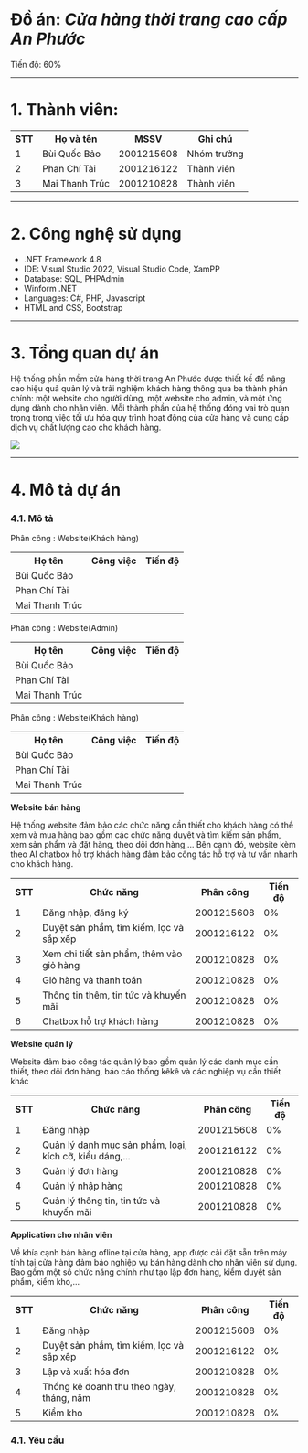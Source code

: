 <h1>Đồ án: <i>Cửa hàng thời trang cao cấp An Phước</i></h1>
<p>Tiến độ: 60%</p>
<hr>
<h1>1. Thành viên:</h1>
<table>
  <tr>
    <th>STT</th>
    <th>Họ và tên</th>
    <th>MSSV</th>
    <th>Ghi chú</th>
  </tr>
  <tr>
    <td>1</td>
    <td>Bùi Quốc Bảo</td>
    <td>2001215608</td>
    <td>Nhóm trưởng</td>
  </tr>
  <tr>
    <td>2</td>
    <td>Phan Chí Tài</td>
    <td>2001216122</td>
    <td>Thành viên</td>
  </tr>
  <tr>
    <td>3</td>
    <td>Mai Thanh Trúc</td>
    <td>2001210828</td>
    <td>Thành viên</td>
  </tr>
</table>
<hr>
<h1>2. Công nghệ sử dụng</h1>
<ul>
  <li>.NET Framework 4.8</li>
  <li>IDE: Visual Studio 2022, Visual Studio Code, XamPP</li>
  <li>Database: SQL, PHPAdmin</li>
  <li>Winform .NET</li>
  <li>Languages: C#, PHP, Javascript</li>
  <li>HTML and CSS, Bootstrap</li>
</ul>
<hr>
<h1>3. Tổng quan dự án</h1>
<p>Hệ thống phần mềm cửa hàng thời trang An Phước được thiết kế để nâng cao hiệu quả quản lý và trải nghiệm khách hàng thông qua ba thành phần chính: một website cho người dùng, một website cho admin, và một ứng dụng dành cho nhân viên. Mỗi thành phần của hệ thống đóng vai trò quan trọng trong việc tối ưu hóa quy trình hoạt động của cửa hàng và cung cấp dịch vụ chất lượng cao cho khách hàng.</p>
<img src="https://blogger.googleusercontent.com/img/b/R29vZ2xl/AVvXsEiBYk3Pdy3vjzp13_cSg_Vm-rfVywSfiTSoNXQMdeGfaThSBae-XjzvgQe8leZXtGUavw2NYmVySlDJ0Ou2Ymzod8Llr2uLMEPi2fZee_m19NAcjZeiEY3LIuyk9H5CuT5fiZVSMnXVOR-J216-t9Q_y_EtVBdY3pBYQtDpWFUm_gRRP_y5b2GqzvJ6/s960/132.png" />
<hr>
<h1>4. Mô tả dự án</h1>
<h3>4.1. Mô tả</h3>

<p>Phân công : Website(Khách hàng)</p>
<table>
  <tr>
    <th>Họ tên</th>
    <th>Công việc</th>
    <th>Tiến độ</th>
  </tr>
  <tr>
    <td>Bùi Quốc Bảo</td>
    <td></td>
    <td></td>
  </tr>
  <tr>
    <td>Phan Chí Tài</td>
    <td></td>
    <td></td>
  </tr>
  <tr>
    <td>Mai Thanh Trúc</td>
    <td></td>
    <td></td>
  </tr>
</table>

<p>Phân công : Website(Admin)</p>
<table>
  <tr>
    <th>Họ tên</th>
    <th>Công việc</th>
    <th>Tiến độ</th>
  </tr>
  <tr>
    <td>Bùi Quốc Bảo</td>
    <td></td>
    <td></td>
  </tr>
  <tr>
    <td>Phan Chí Tài</td>
    <td></td>
    <td></td>
  </tr>
  <tr>
    <td>Mai Thanh Trúc</td>
    <td></td>
    <td></td>
  </tr>
</table>

<p>Phân công : Website(Khách hàng)</p>
<table>
  <tr>
    <th>Họ tên</th>
    <th>Công việc</th>
    <th>Tiến độ</th>
  </tr>
  <tr>
    <td>Bùi Quốc Bảo</td>
    <td></td>
    <td></td>
  </tr>
  <tr>
    <td>Phan Chí Tài</td>
    <td></td>
    <td></td>
  </tr>
  <tr>
    <td>Mai Thanh Trúc</td>
    <td></td>
    <td></td>
  </tr>
</table>
<b>Website bán hàng</b>
<p>Hệ thống website đảm bảo các chức năng cần thiết cho khách hàng có thể xem và mua hàng bao gồm các chức năng duyệt và tìm kiếm sản phẩm, xem sản phẩm và đặt hàng, theo dõi đơn hàng,... Bên cạnh đó, website kèm theo AI chatbox hỗ trợ khách hàng đảm bảo công tác hỗ trợ và tư vấn nhanh cho khách hàng.</p>
<table>
  <tr>
    <th>STT</th>
    <th>Chức năng</th>
    <th>Phân công</th>
    <th>Tiến độ</th>
  </tr>
  <tr>
    <td>1</td>
    <td>Đăng nhập, đăng ký</td>
    <td>2001215608</td>
    <td>0%</td>
  </tr>
  <tr>
    <td>2</td>
    <td>Duyệt sản phẩm, tìm kiếm, lọc và sắp xếp</td>
    <td>2001216122</td>
    <td>0%</td>
  </tr>
  <tr>
    <td>3</td>
    <td>Xem chi tiết sản phẩm, thêm vào giỏ hàng</td>
    <td>2001210828</td>
    <td>0%</td>
  </tr>
  <tr>
    <td>4</td>
    <td>Giỏ hàng và thanh toán</td>
    <td>2001210828</td>
    <td>0%</td>
  </tr>
  <tr>
    <td>5</td>
    <td>Thông tin thêm, tin tức và khuyến mãi</td>
    <td>2001210828</td>
    <td>0%</td>
  </tr>
  <tr>
    <td>6</td>
    <td>Chatbox hỗ trợ khách hàng</td>
    <td>2001210828</td>
    <td>0%</td>
  </tr>
</table> 
<b>Website quản lý</b>
<p>Website đảm bảo công tác quản lý bao gồm quản lý các danh mục cần thiết, theo dõi đơn hàng, báo cáo thống kêkê và các nghiệp vụ cần thiết khác</p>
<table>
  <tr>
    <th>STT</th>
    <th>Chức năng</th>
    <th>Phân công</th>
    <th>Tiến độ</th>
  </tr>
  <tr>
    <td>1</td>
    <td>Đăng nhập</td>
    <td>2001215608</td>
    <td>0%</td>
  </tr>
  <tr>
    <td>2</td>
    <td>Quản lý danh mục sản phẩm, loại, kích cỡ, kiểu dáng,...</td>
    <td>2001216122</td>
    <td>0%</td>
  </tr>
  <tr>
    <td>3</td>
    <td>Quản lý đơn hàng</td>
    <td>2001210828</td>
    <td>0%</td>
  </tr>
  <tr>
    <td>4</td>
    <td>Quản lý nhập hàng</td>
    <td>2001210828</td>
    <td>0%</td>
  </tr>
  <tr>
    <td>5</td>
    <td>Quản lý thông tin, tin tức và khuyến mãi</td>
    <td>2001210828</td>
    <td>0%</td>
  </tr>
</table> 
<b>Application cho nhân viên</b>
<p>Về khía cạnh bán hàng ofline tại cửa hàng, app được cài đặt sẵn trên máy tính tại cửa hàng đảm bảo nghiệp vụ bán hàng dành cho nhân viên sử dụng. Bao gồm một số chức năng chính như tạo lập đơn hàng, kiểm duyệt sản phẩm, kiểm kho,...</p>
<table>
  <tr>
    <th>STT</th>
    <th>Chức năng</th>
    <th>Phân công</th>
    <th>Tiến độ</th>
  </tr>
  <tr>
    <td>1</td>
    <td>Đăng nhập</td>
    <td>2001215608</td>
    <td>0%</td>
  </tr>
  <tr>
    <td>2</td>
    <td>Duyệt sản phẩm, tìm kiếm, lọc và sắp xếp</td>
    <td>2001216122</td>
    <td>0%</td>
  </tr>
  <tr>
    <td>3</td>
    <td>Lập và xuất hóa đơn</td>
    <td>2001210828</td>
    <td>0%</td>
  </tr>
  <tr>
    <td>4</td>
    <td>Thống kê doanh thu theo ngày, tháng, năm</td>
    <td>2001210828</td>
    <td>0%</td>
  </tr>
  <tr>
    <td>5</td>
    <td>Kiểm kho</td>
    <td>2001210828</td>
    <td>0%</td>
  </tr>
</table> 

<h3>4.1. Yêu cầu</h3>
